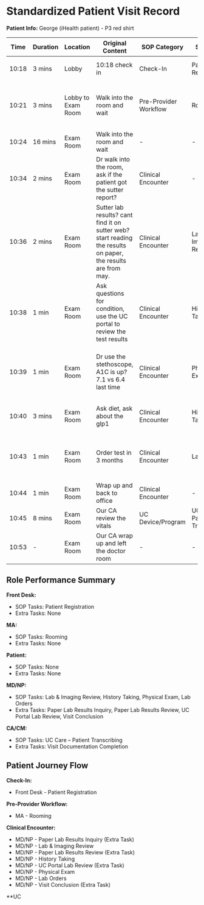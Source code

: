 # Standardized Patient Visit Record

**Patient Info:** George (iHealth patient) - P3 red shirt

| Time | Duration | Location | Original Content | SOP Category | SOP Task | Completed Checklist | Primary Role | Extra Task |
|------|----------|----------|------------------|--------------|----------|-------------------|--------------|------------|
| 10:18 | 3 mins | Lobby | 10:18 check in | Check-In | Patient Registration | ☐ Arrival time recorded | Front Desk | - |
| 10:21 | 3 mins | Lobby to Exam Room | Walk into the room and wait | Pre-Provider Workflow | Rooming | ☐ Patient called from lobby<br>☐ Escorted to correct room | MA | - |
| 10:24 | 16 mins | Exam Room | Walk into the room and wait | - | - | - | Patient | - |
| 10:34 | 2 mins | Exam Room | Dr walk into the room, ask if the patient got the sutter report? | Clinical Encounter | - | - | MD/NP | Paper Lab Results Inquiry |
| 10:36 | 2 mins | Exam Room | Sutter lab results? cant find it on sutter web? start reading the results on paper, the results are from may. | Clinical Encounter | Lab & Imaging Review | ☐ Results reviewed<br>☐ Compared to prior labs | MD/NP | Paper Lab Results Review |
| 10:38 | 1 min | Exam Room | Ask questions for condition, use the UC portal to review the test results | Clinical Encounter | History Taking | ☐ Chief complaint reviewed | MD/NP | UC Portal Lab Review |
| 10:39 | 1 min | Exam Room | Dr use the stethoscope, A1C is up? 7.1 vs 6.4 last time | Clinical Encounter | Physical Exam | ☐ Systems examined per complaint<br>☐ Results entered in EHR | MD/NP | - |
| 10:40 | 3 mins | Exam Room | Ask diet, ask about the glp1 | Clinical Encounter | History Taking | ☐ Medications & allergies confirmed | MD/NP | - |
| 10:43 | 1 min | Exam Room | Order test in 3 months | Clinical Encounter | Lab Orders | ☐ Orders entered in EHR<br>☐ Instructions explained | MD/NP | - |
| 10:44 | 1 min | Exam Room | Wrap up and back to office | Clinical Encounter | - | - | MD/NP | Visit Conclusion |
| 10:45 | 8 mins | Exam Room | Our CA review the vitals | UC Device/Program | UC Care – Patient Transcribing | ☐ Height, Weight, BP transcribed | CA/CM | - |
| 10:53 | - | Exam Room | Our CA wrap up and left the doctor room | - | - | - | CA/CM | Visit Documentation Completion |

## Role Performance Summary

**Front Desk:**
- SOP Tasks: Patient Registration
- Extra Tasks: None

**MA:**
- SOP Tasks: Rooming
- Extra Tasks: None

**Patient:**
- SOP Tasks: None
- Extra Tasks: None

**MD/NP:**
- SOP Tasks: Lab & Imaging Review, History Taking, Physical Exam, Lab Orders
- Extra Tasks: Paper Lab Results Inquiry, Paper Lab Results Review, UC Portal Lab Review, Visit Conclusion

**CA/CM:**
- SOP Tasks: UC Care – Patient Transcribing
- Extra Tasks: Visit Documentation Completion

## Patient Journey Flow

**Check-In:**
- Front Desk - Patient Registration

**Pre-Provider Workflow:**
- MA - Rooming

**Clinical Encounter:**
- MD/NP - Paper Lab Results Inquiry (Extra Task)
- MD/NP - Lab & Imaging Review
- MD/NP - Paper Lab Results Review (Extra Task)
- MD/NP - History Taking
- MD/NP - UC Portal Lab Review (Extra Task)
- MD/NP - Physical Exam
- MD/NP - Lab Orders
- MD/NP - Visit Conclusion (Extra Task)

**UC